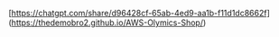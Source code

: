 [https://chatgpt.com/share/d96428cf-65ab-4ed9-aa1b-f11d1dc8662f]
(https://thedemobro2.github.io/AWS-Olymics-Shop/)
